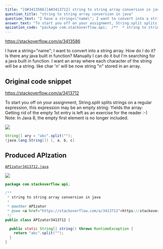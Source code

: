 ```yaml
---
title: "[Q#3413586][A#3413712] string to string array conversion in java"
question_title: "string to string array conversion in java"
question_text: "I have a string=\"name\"; I want to convert into a string array. How do I do it? Is there any java built in function? Manually I can do it but I'm searching for a java built in function. I want an array where each character of the string will be a string. like char 'n' will be now string \"n\" stored in an array."
answer_text: "To start you off on your assignment, String.split splits strings on a regular expression, this expression may be an empty string: Yields the array: Getting rid of the empty 1st entry is left as an exercise for the reader :-) Note: In Java 8, the empty first element is no longer included."
apization_code: "package com.stackoverflow.api;  /**  * string to string array conversion in java  *  * @author APIzator  * @see <a href=\"https://stackoverflow.com/a/3413712\">https://stackoverflow.com/a/3413712</a>  */ public class APIzator3413712 {    public static String[] string() throws RuntimeException {     return \"abc\".split(\"\");   } }"
---
```


https://stackoverflow.com/q/3413586

I have a string=&quot;name&quot;;
I want to convert into a string array.
How do I do it?
Is there any java built in function? Manually I can do it but I&#x27;m searching for a java built in function.
I want an array where each character of the string will be a string.
like char &#x27;n&#x27; will be now string &quot;n&quot; stored in an array.



## Original code snippet

https://stackoverflow.com/a/3413712

To start you off on your assignment, String.split splits strings on a regular expression, this expression may be an empty string:
Yields the array:
Getting rid of the empty 1st entry is left as an exercise for the reader :-)
Note: In Java 8, the empty first element is no longer included.

<div class="code-logo"><img src="/stackoverflow.png" /></div>

```java
String[] ary = "abc".split("");
(java.lang.String[]) [, a, b, c]
```

## Produced APIzation

[`APIzator3413712.java`](https://github.com/pasqualesalza/apization-temp-data/raw/master/search/APIzator3413712.java)

<div class="code-logo"><img src="/apizator.png" /></div>

```java
package com.stackoverflow.api;

/**
 * string to string array conversion in java
 *
 * @author APIzator
 * @see <a href="https://stackoverflow.com/a/3413712">https://stackoverflow.com/a/3413712</a>
 */
public class APIzator3413712 {

  public static String[] string() throws RuntimeException {
    return "abc".split("");
  }
}

```